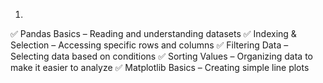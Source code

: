 1.
✅ Pandas Basics – Reading and understanding datasets
✅ Indexing & Selection – Accessing specific rows and columns
✅ Filtering Data – Selecting data based on conditions
✅ Sorting Values – Organizing data to make it easier to analyze
✅ Matplotlib Basics – Creating simple line plots
